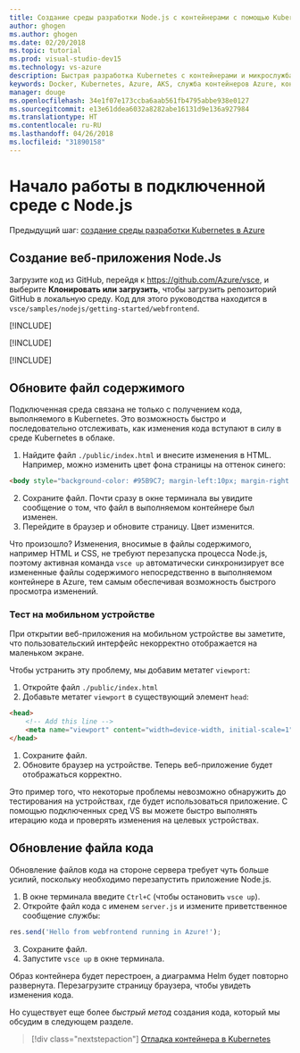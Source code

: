 ```yaml
---
title: Создание среды разработки Node.js с контейнерами с помощью Kubernetes в облаке — шаг 3 — создание веб-приложения ASP.NET | Документы Майкрософт
author: ghogen
ms.author: ghogen
ms.date: 02/20/2018
ms.topic: tutorial
ms.prod: visual-studio-dev15
ms.technology: vs-azure
description: Быстрая разработка Kubernetes с контейнерами и микрослужбами в Azure
keywords: Docker, Kubernetes, Azure, AKS, служба контейнеров Azure, контейнеры
manager: douge
ms.openlocfilehash: 34e1f07e173ccba6aab561fb4795abbe938e0127
ms.sourcegitcommit: e13e61ddea6032a8282abe16131d9e136a927984
ms.translationtype: HT
ms.contentlocale: ru-RU
ms.lasthandoff: 04/26/2018
ms.locfileid: "31890158"
---
```

# <a name="get-started-on-connected-environment-with-nodejs"></a>Начало работы в подключенной среде с Node.js

Предыдущий шаг: [создание среды разработки Kubernetes в Azure](get-started-nodejs-02.md)

## <a name="create-a-nodejs-web-app"></a>Создание веб-приложения Node.Js
Загрузите код из GitHub, перейдя к https://github.com/Azure/vsce, и выберите **Клонировать или загрузить**, чтобы загрузить репозиторий GitHub в локальную среду. Код для этого руководства находится в `vsce/samples/nodejs/getting-started/webfrontend`.

[!INCLUDE[](includes/vsce-init.md)]

[!INCLUDE[](includes/ensure-env-created.md)]

[!INCLUDE[](includes/build-and-run-in-k8s-cli.md)]

## <a name="update-a-content-file"></a>Обновите файл содержимого
Подключенная среда связана не только с получением кода, выполняемого в Kubernetes. Это возможность быстро и последовательно отслеживать, как изменения кода вступают в силу в среде Kubernetes в облаке.

1. Найдите файл `./public/index.html` и внесите изменения в HTML. Например, можно изменить цвет фона страницы на оттенок синего:

```html
<body style="background-color: #95B9C7; margin-left:10px; margin-right:10px;">
```

2. Сохраните файл. Почти сразу в окне терминала вы увидите сообщение о том, что файл в выполняемом контейнере был изменен.
1. Перейдите в браузер и обновите страницу. Цвет изменится.

Что произошло? Изменения, вносимые в файлы содержимого, например HTML и CSS, не требуют перезапуска процесса Node.js, поэтому активная команда `vsce up` автоматически синхронизирует все измененные файлы содержимого непосредственно в выполняемом контейнере в Azure, тем самым обеспечивая возможность быстрого просмотра изменений.

### <a name="test-from-a-mobile-device"></a>Тест на мобильном устройстве
При открытии веб-приложения на мобильном устройстве вы заметите, что пользовательский интерфейс некорректно отображается на маленьком экране.

Чтобы устранить эту проблему, мы добавим метатег `viewport`:
1. Откройте файл `./public/index.html`
1. Добавьте метатег `viewport` в существующий элемент `head`:

```html
<head>
    <!-- Add this line -->
    <meta name="viewport" content="width=device-width, initial-scale=1">
</head>
```

1. Сохраните файл.
1. Обновите браузер на устройстве. Теперь веб-приложение будет отображаться корректно. 

Это пример того, что некоторые проблемы невозможно обнаружить до тестирования на устройствах, где будет использоваться приложение. С помощью подключенных сред VS вы можете быстро выполнять итерацию кода и проверять изменения на целевых устройствах.

## <a name="update-a-code-file"></a>Обновление файла кода
Обновление файлов кода на стороне сервера требует чуть больше усилий, поскольку необходимо перезапустить приложение Node.js.

1. В окне терминала введите `Ctrl+C` (чтобы остановить `vsce up`).
1. Откройте файл кода с именем `server.js` и измените приветственное сообщение службы: 

```javascript
res.send('Hello from webfrontend running in Azure!');
```

3. Сохраните файл.
1. Запустите `vsce up` в окне терминала. 

Образ контейнера будет перестроен, а диаграмма Helm будет повторно развернута. Перезагрузите страницу браузера, чтобы увидеть изменения кода.


Но существует еще более *быстрый метод* создания кода, который мы обсудим в следующем разделе. 
> [!div class="nextstepaction"]
> [Отладка контейнера в Kubernetes](get-started-nodejs-04.md)
